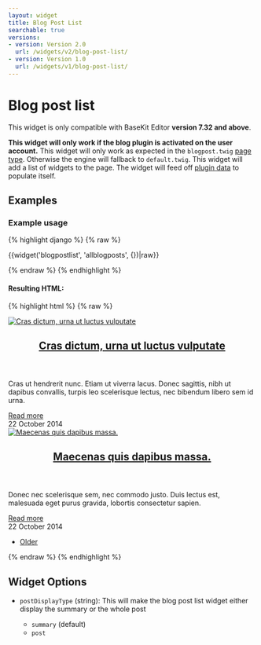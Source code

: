 ```yaml
---
layout: widget
title: Blog Post List
searchable: true
versions:
- version: Version 2.0
  url: /widgets/v2/blog-post-list/
- version: Version 1.0
  url: /widgets/v1/blog-post-list/
---
```


# Blog post list

This widget is only compatible with BaseKit Editor **version 7.32 and above**.

**This widget will only work if the blog plugin is activated on the user account.** This widget will only work as expected in the ```blogpost.twig``` [page type](/templating/page-types/). Otherwise the engine will fallback to ```default.twig```. This widget will add a list of widgets to the page. The widget will feed off [plugin data](/data/) to populate itself.

## Examples

### Example usage

{% highlight django %}
{% raw %}

  {{widget('blogpostlist', 'allblogposts', {})|raw}}

{% endraw %}
{% endhighlight %}

#### Resulting HTML:

{% highlight html %}
{% raw %}

<div id="page-zones__main-widgets__blogpostlistWidget" data-name="blogpostlist" class="widget  widget--zone-widget">
  <div class="bk-blogpostlist  blogpostlist  widget__blogpostlist">
    <div class="post-items  blogpostlist__post-items">
      <article class="post-article  blogpostlist__post-article">
        <div class="post-image  blogpostlist__post-image">
          <a class="image-link  blogpostlist__image-link" href="/blog/cras-dictum%2C-urna-ut-luctus-vulputate">
          <img class="image  blogpostlist__image" src="//placehold.it/2250x800" alt="Cras dictum, urna ut luctus vulputate">
          </a>
        </div>
        <div class="post-content  blogpostlist__post-content">
          <header class="post-header  blogpostlist__post-header">
            <h2 class="post-title  blogpostlist__post-title">
              <a class="title-link  blogpostlist__title-link" href="/blog/cras-dictum%2C-urna-ut-luctus-vulputate">Cras dictum, urna ut luctus vulputate</a>
            </h2>
          </header>
          <div class="post-excerpt  blogpostlist__post-excerpt">
            <p>Cras ut hendrerit nunc. Etiam ut viverra lacus. Donec sagittis, nibh ut dapibus convallis, turpis leo scelerisque lectus, nec bibendum libero sem id urna.</p>
            <a class="read-more  blogpostlist__read-more" href="/blog/cras-dictum%2C-urna-ut-luctus-vulputate">Read more</a>
          </div>
        </div>
        <footer class="post-footer  blogpostlist__post-footer">
          <time class="timestamp  blogpostlist__timestamp" datetime="2014-10-22T00:00:00+00:00">22 October 2014</time>
        </footer>
      </article>
      <article class="post-article  blogpostlist__post-article">
        <div class="post-image  blogpostlist__post-image">
          <a class="image-link  blogpostlist__image-link" href="/blog/maecenas-quis-dapibus-massa.">
          <img class="image  blogpostlist__image" src="//placehold.it/300x100" alt="Maecenas quis dapibus massa.">
          </a>
        </div>
        <div class="post-content  blogpostlist__post-content">
          <header class="post-header  blogpostlist__post-header">
            <h2 class="post-title  blogpostlist__post-title">
              <a class="title-link  blogpostlist__title-link" href="/blog/maecenas-quis-dapibus-massa.">Maecenas quis dapibus massa.</a>
            </h2>
          </header>
          <div class="post-excerpt  blogpostlist__post-excerpt">
            <p>Donec nec scelerisque sem, nec commodo justo. Duis lectus est, malesuada eget purus gravida, lobortis consectetur sapien.</p>
            <a class="read-more  blogpostlist__read-more" href="/blog/maecenas-quis-dapibus-massa.">Read more</a>
          </div>
        </div>
        <footer class="post-footer  blogpostlist__post-footer">
          <time class="timestamp  blogpostlist__timestamp" datetime="2014-10-22T00:00:00+00:00">22 October 2014</time>
        </footer>
      </article>
    </div>
    <footer class="post-list-footer  blogpostlist__post-list-footer">
      <nav class="post-pagination  blogpostlist__post-pagination">
        <ul class="pagination-list  blogpostlist__pagination-list">
          <li class="pagination-item  blogpostlist__pagination-item">
            <a class="button  button--pagination  button--previous  icon  icon--previous  blogpostlist__button" href="/blog/page/2">
            <span class="control-text  blogpostlist__control-text">Older</span>
            </a>
          </li>
        </ul>
      </nav>
    </footer>
  </div>
</div>

{% endraw %}
{% endhighlight %}

## Widget Options

* ```postDisplayType``` (string): This will make the blog post list widget either display the summary or the whole post

  * ```summary``` (default)
  * ```post```
